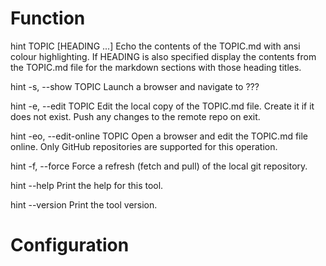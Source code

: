 # Function

hint TOPIC [HEADING ...]        Echo the contents of the TOPIC.md with ansi colour highlighting. If HEADING is also specified display the contents from the TOPIC.md file for the markdown sections with those heading titles.

hint -s, --show TOPIC       Launch a browser and navigate to ???

hint -e, --edit TOPIC     Edit the local copy of the TOPIC.md file. Create it if it does not exist. Push any changes to the remote repo on exit. 

hint -eo, --edit-online TOPIC       Open a browser and edit the TOPIC.md file online. Only GitHub repositories are supported for this operation. 

hint -f, --force    Force a refresh (fetch and pull) of the local git repository.

hint --help                 Print the help for this tool.

hint --version              Print the tool version.

# Configuration


